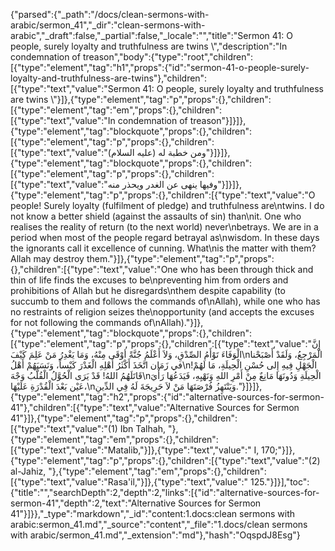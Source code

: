 {"parsed":{"_path":"/docs/clean-sermons-with-arabic/sermon_41","_dir":"clean-sermons-with-arabic","_draft":false,"_partial":false,"_locale":"","title":"Sermon 41:  O people, surely loyalty and truthfulness are twins \\","description":"In condemnation of treason","body":{"type":"root","children":[{"type":"element","tag":"h1","props":{"id":"sermon-41-o-people-surely-loyalty-and-truthfulness-are-twins"},"children":[{"type":"text","value":"Sermon 41:  O people, surely loyalty and truthfulness are twins \\"}]},{"type":"element","tag":"p","props":{},"children":[{"type":"element","tag":"em","props":{},"children":[{"type":"text","value":"In condemnation of treason"}]}]},{"type":"element","tag":"blockquote","props":{},"children":[{"type":"element","tag":"p","props":{},"children":[{"type":"text","value":"ومن خطبة له (عليه السلام)"}]}]},{"type":"element","tag":"blockquote","props":{},"children":[{"type":"element","tag":"p","props":{},"children":[{"type":"text","value":"وفيها ينهى عن الغدر ويحذر منه"}]}]},{"type":"element","tag":"p","props":{},"children":[{"type":"text","value":"O people! Surely loyalty (fulfilment of pledge) and truthfulness are\ntwins. I do not know a better shield (against the assaults of sin) than\nit. One who realises the reality of return (to the next world) never\nbetrays. We are in a period when most of the people regard betrayal as\nwisdom. In these days the ignorants call it excellence of cunning. What\nis the matter with them? Allah may destroy them."}]},{"type":"element","tag":"p","props":{},"children":[{"type":"text","value":"One who has been through thick and thin of life finds the excuses to be\npreventing him from orders and prohibitions of Allah but he disregards\nthem despite capability (to succumb to them and follows the commands of\nAllah), while one who has no restraints of religion seizes the\nopportunity (and accepts the excuses for not following the commands of\nAllah)."}]},{"type":"element","tag":"blockquote","props":{},"children":[{"type":"element","tag":"p","props":{},"children":[{"type":"text","value":"إِنَّ الْوَفَاءَ تَوْأَمُ الصِّدْقِ، وَلاَ أَعْلَمُ جُنَّةً أوْقَى مِنْهُ، وَمَا يَغْدِرُ مَنْ عَلِمَ كَيْفَ\nالْمَرْجِعُ، وَلَقَدْ أَصْبَحْنا في زَمَان اتَّخَذَ أَكْثَرُ أَهْلِهِ الْغَدْرَ كَيْساً، وَنَسَبَهُمْ أَهْلُ\nالْجَهْلِ فِيهِ إِلى حُسْنِ الْحِيلَةِ، مَا لَهُمْ! قَاتَلَهُمُ اللهُ! قَدْ يَرَى الْحُوَّلُ الْقُلَّبُ وَجْهَ\nالْحِيلَةِ وَدُونَهَا مَانِعٌ مِنْ أَمْرِ اللهِ وَنَهْيِهِ، فَيَدَعُهَا رَأْيَ عَيْن بَعْدَ الْقُدْرَةِ عَلَيْهَا،\nوَيَنْتَهِزُ فُرْصَتَهَا مَنْ لاَ حَرِيجَةَ لَهُ فِي الدِّينِ."}]}]},{"type":"element","tag":"h2","props":{"id":"alternative-sources-for-sermon-41"},"children":[{"type":"text","value":"Alternative Sources for Sermon 41"}]},{"type":"element","tag":"p","props":{},"children":[{"type":"text","value":"(1) Ibn Talhah, "},{"type":"element","tag":"em","props":{},"children":[{"type":"text","value":"Matalib,"}]},{"type":"text","value":" I, 170;"}]},{"type":"element","tag":"p","props":{},"children":[{"type":"text","value":"(2) al-Jahiz, "},{"type":"element","tag":"em","props":{},"children":[{"type":"text","value":"Rasa'il,"}]},{"type":"text","value":" 125."}]}],"toc":{"title":"","searchDepth":2,"depth":2,"links":[{"id":"alternative-sources-for-sermon-41","depth":2,"text":"Alternative Sources for Sermon 41"}]}},"_type":"markdown","_id":"content:1.docs:clean sermons with arabic:sermon_41.md","_source":"content","_file":"1.docs/clean sermons with arabic/sermon_41.md","_extension":"md"},"hash":"OqspdJ8Esg"}